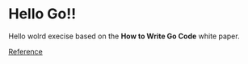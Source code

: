 # Hello Go!!

Hello wolrd execise based on the **How to Write Go Code** white paper.

[Reference](https://golang.org/doc/code.html)
